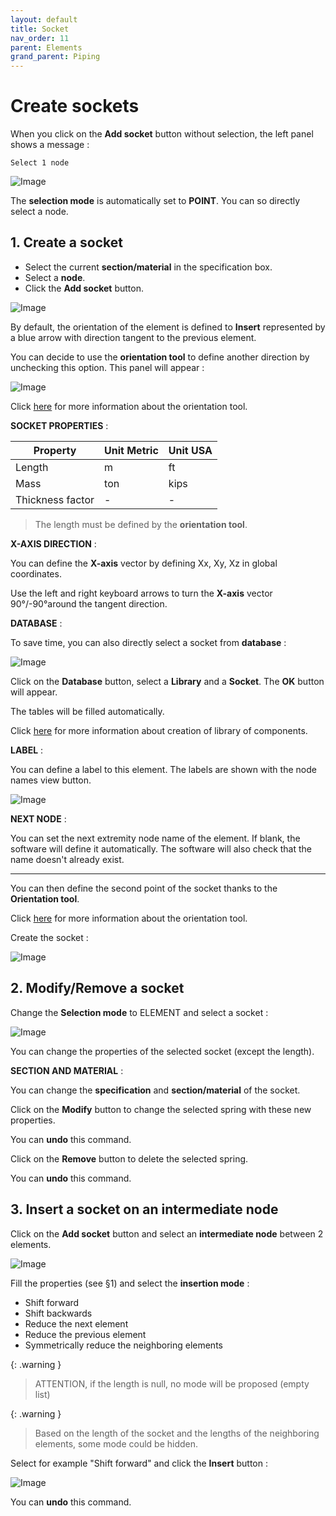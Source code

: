 ```yaml
---
layout: default
title: Socket
nav_order: 11
parent: Elements
grand_parent: Piping
---
```


# Create sockets

When you click on the **Add socket** button without selection, the left panel shows a message :

    Select 1 node

![Image](../../Images/Socket1.jpg)

The **selection mode** is automatically set to **POINT**. You can so directly select a node.

## 1. Create a socket

- Select the current **section/material** in the specification box.
- Select a **node**.
- Click the **Add socket** button.

![Image](../../Images/Socket2.jpg)

By default, the orientation of the element is defined to **Insert** represented by a blue arrow with direction tangent to the previous element.

You can decide to use the **orientation tool** to define another direction by unchecking this option. This panel will appear :

![Image](../../Images/Orientation2.jpg)

Click [here](https://documentation.metapiping.com/Design/Elements/Orientation.html) for more information about the orientation tool.

**SOCKET PROPERTIES** :

| Property | Unit Metric | Unit USA |
| -------- | ---- | ---- |
| Length | m | ft |
| Mass | ton | kips |
| Thickness factor | - | - |

>The length must be defined by the **orientation tool**.

**X-AXIS DIRECTION** :

You can define the **X-axis** vector by defining Xx, Xy, Xz in global coordinates.

Use the left and right keyboard arrows to turn the **X-axis** vector 90°/-90°around the tangent direction.

**DATABASE** :

To save time, you can also directly select a socket from **database** :

![Image](../../Images/Socket4.jpg)

Click on the **Database** button, select a **Library** and a **Socket**. The **OK** button will appear.

The tables will be filled automatically.

Click [here](https://documentation.metapiping.com/Settings/Databases/Components.html) for more information about creation of library of components.

**LABEL** :

You can define a label to this element. The labels are shown with the node names view button.

![Image](../../Images/Label1.jpg)

**NEXT NODE** :

You can set the next extremity node name of the element. If blank, the software will define it automatically. The software will also check that the name doesn't already exist.

---

You can then define the second point of the socket thanks to the **Orientation tool**.

Click [here](https://documentation.metapiping.com/Design/Elements/Orientation.html) for more information about the orientation tool.

Create the socket :

![Image](../../Images/Socket3.jpg)

## 2. Modify/Remove a socket

Change the **Selection mode** to ELEMENT and select a socket :

![Image](../../Images/Socket5.jpg)

You can change the properties of the selected socket (except the length).

**SECTION AND MATERIAL** :

You can change the **specification** and **section/material** of the socket.

Click on the **Modify** button to change the selected spring with these new properties.

You can **undo** this command.

Click on the **Remove** button to delete the selected spring.

You can **undo** this command.

## 3. Insert a socket on an intermediate node

Click on the **Add socket** button and select an **intermediate node** between 2 elements.

![Image](../../Images/Socket6.jpg)

Fill the properties (see §1) and select the **insertion mode** :

- Shift forward
- Shift backwards
- Reduce the next element
- Reduce the previous element
- Symmetrically reduce the neighboring elements

{: .warning }
>ATTENTION, if the length is null, no mode will be proposed (empty list)

{: .warning }
>Based on the length of the socket and the lengths of the neighboring elements, some mode could be hidden.

Select for example "Shift forward" and click the **Insert** button :

![Image](../../Images/Socket7.jpg)

You can **undo** this command.
